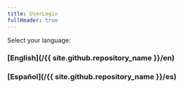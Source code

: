 ```yaml
---
title: UserLogin
fullHeader: true
---
```


Select your language:

### [English](/{{ site.github.repository_name }}/en)

### [Español](/{{ site.github.repository_name }}/es)
